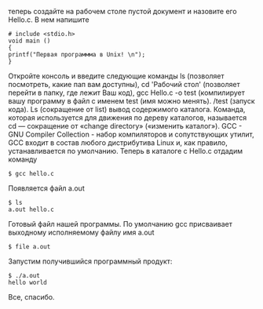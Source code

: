 теперь создайте на рабочем столе пустой документ и назовите его Hello.c. В нем напишите 
```
# include <stdio.h>
void main ()
{
printf("Первая программма в Unix! \n");
}
```
Откройте консоль и введите следующие команды ls (позволяет посмотреть, какие пап вам доступны), cd 'Рабочий стол' (позволяет перейти в папку, где лежит Ваш код), gcc Hello.c -o test (компилирует вашу программу в файл с именем test (имя можно менять). /test (запуск кода).
Ls (сокращение от list) вывод содержимого каталога. 
Команда, которая используется для движения по дереву каталогов, называется cd — сокращение от «change directory» («изменить каталог»).
GCC - GNU Compiler Collection - набор компиляторов и сопутствующих утилит, GCC входит в состав любого дистрибутива Linux и, как правило, устанавливается по умолчанию.
Теперь в каталоге с Hello.c отдадим команду 
```
$ gcc hello.c
```
Появляется файл a.out
```
$ ls
a.out hello.c
```
Готовый файл нашей программы. По умолчанию gcc присваивает выходному исполняемому файлу имя a.out
```
$ file a.out
```
Запустим получившийся программный продукт: 
```
$ ./a.out 
hello world
```
Все, спасибо. 
